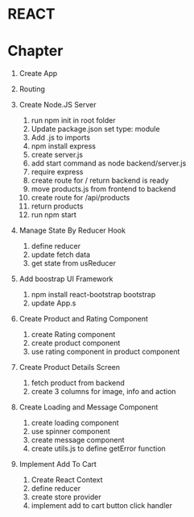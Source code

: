 # REACT

# Chapter

1. Create App
2. Routing
3. Create Node.JS Server

   1. run npm init in root folder
   2. Update package.json set type: module
   3. Add .js to imports
   4. npm install express
   5. create server.js
   6. add start command as node backend/server.js
   7. require express
   8. create route for / return backend is ready
   9. move products.js from frontend to backend
   10. create route for /api/products
   11. return products
   12. run npm start

4. Manage State By Reducer Hook

   1. define reducer
   2. update fetch data
   3. get state from usReducer

5. Add boostrap UI Framework

   1. npm install react-bootstrap bootstrap
   2. update App.s

6. Create Product and Rating Component

   1. create Rating component
   2. create product component
   3. use rating component in product component

7. Create Product Details Screen

   1. fetch product from backend
   2. create 3 columns for image, info and action

8. Create Loading and Message Component

   1. create loading component
   2. use spinner component
   3. create message component
   4. create utils.js to define getError function

9. Implement Add To Cart
   1. Create React Context
   2. define reducer
   3. create store provider
   4. implement add to cart button click handler
